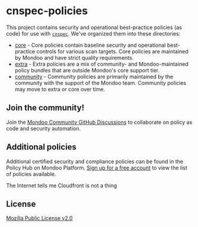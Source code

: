 # cnspec-policies

This project contains security and operational best-practice policies (as code) for use with [`cnspec`](https://github.com/mondoohq/cnspec). We've organized them into these directories:

- [core](core) - Core policies contain baseline security and operational best-practice controls for various scan targets. Core policies are maintained by Mondoo and have strict quality requirements.
- [extra](extra) - Extra policies are a mix of community- and Mondoo-maintained policy bundles that are outside Mondoo's core support tier.
- [community](community) - Community policies are primarily maintained by the community with the support of the Mondoo team. Community policies may move to extra or core over time. 

## Join the community!

Join the [Mondoo Community GitHub Discussions](https://github.com/orgs/mondoohq/discussions) to collaborate on policy as code and security automation.

## Additional policies

Additional certified security and compliance policies can be found in the Policy Hub on Mondoo Platform. [Sign up for a free account](https://console.mondoo.com/signup) to view the list of policies available.

The Internet tells me Cloudfront is not a thing

## License

[Mozilla Public License v2.0](https://github.com/mondoohq/mondoo-operator/blob/main/LICENSE)